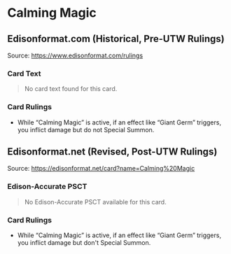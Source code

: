 # Calming Magic

## Edisonformat.com (Historical, Pre-UTW Rulings)

Source: https://www.edisonformat.com/rulings

### Card Text

> No card text found for this card.

### Card Rulings

*   While “Calming Magic” is active, if an effect like “Giant Germ” triggers, you inflict damage but do not Special Summon.

## Edisonformat.net (Revised, Post-UTW Rulings)

Source: https://edisonformat.net/card?name=Calming%20Magic

### Edison-Accurate PSCT

> No Edison-Accurate PSCT available for this card.

### Card Rulings

*   While “Calming Magic” is active, if an effect like “Giant Germ” triggers, you inflict damage but don't Special Summon.
            
